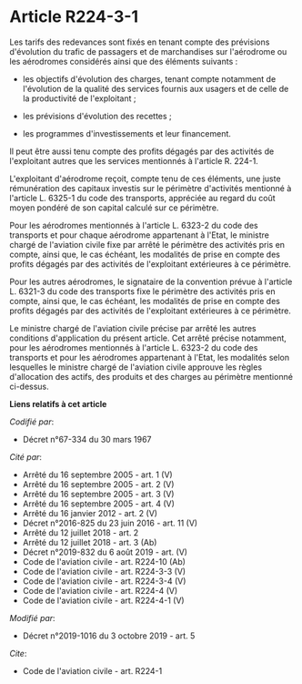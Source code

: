 # Article R224-3-1

Les tarifs des redevances sont fixés en tenant compte des prévisions d'évolution du trafic de passagers et de marchandises
sur l'aérodrome ou les aérodromes considérés ainsi que des éléments suivants :

- les objectifs d'évolution des charges, tenant compte notamment de l'évolution de la qualité des services fournis aux
usagers et de celle de la productivité de l'exploitant ;

- les prévisions d'évolution des recettes ;

- les programmes d'investissements et leur financement.

Il peut être aussi tenu compte des profits dégagés par des activités de l'exploitant autres que les services mentionnés à
l'article R. 224-1.

L'exploitant d'aérodrome reçoit, compte tenu de ces éléments, une juste rémunération des capitaux investis sur le périmètre
d'activités mentionné à l'article L. 6325-1 du code des transports, appréciée au regard du coût moyen pondéré de son capital
calculé sur ce périmètre.

Pour les aérodromes mentionnés à l'article L. 6323-2 du code des transports et pour chaque aérodrome appartenant à l'Etat, le
ministre chargé de l'aviation civile fixe par arrêté le périmètre des activités pris en compte, ainsi que, le cas échéant,
les modalités de prise en compte des profits dégagés par des activités de l'exploitant extérieures à ce périmètre.

Pour les autres aérodromes, le signataire de la convention prévue à l'article L. 6321-3 du code des transports fixe le
périmètre des activités pris en compte, ainsi que, le cas échéant, les modalités de prise en compte des profits dégagés par
des activités de l'exploitant extérieures à ce périmètre.

Le ministre chargé de l'aviation civile précise par arrêté les autres conditions d'application du présent article. Cet arrêté
précise notamment, pour les aérodromes mentionnés à l'article L. 6323-2 du code des transports et pour les aérodromes
appartenant à l'Etat, les modalités selon lesquelles le ministre chargé de l'aviation civile approuve les règles d'allocation
des actifs, des produits et des charges au périmètre mentionné ci-dessus.

**Liens relatifs à cet article**

_Codifié par_:

  - Décret n°67-334 du 30 mars 1967

_Cité par_:

  - Arrêté du 16 septembre 2005 - art. 1 (V)
  - Arrêté du 16 septembre 2005 - art. 2 (V)
  - Arrêté du 16 septembre 2005 - art. 3 (V)
  - Arrêté du 16 septembre 2005 - art. 4 (V)
  - Arrêté du 16 janvier 2012 - art. 2 (V)
  - Décret n°2016-825 du 23 juin 2016 - art. 11 (V)
  - Arrêté du 12 juillet 2018 - art. 2
  - Arrêté du 12 juillet 2018 - art. 3 (Ab)
  - Décret n°2019-832 du 6 août 2019 - art. (V)
  - Code de l'aviation civile - art. R224-10 (Ab)
  - Code de l'aviation civile - art. R224-3-3 (V)
  - Code de l'aviation civile - art. R224-3-4 (V)
  - Code de l'aviation civile - art. R224-4 (V)
  - Code de l'aviation civile - art. R224-4-1 (V)

_Modifié par_:

  - Décret n°2019-1016 du 3 octobre 2019 - art. 5

_Cite_:

  - Code de l'aviation civile - art. R224-1

